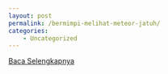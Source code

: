 ```yaml
---
layout: post
permalink: /bermimpi-melihat-meteor-jatuh/
categories:
    - Uncategorized
---
```


[Baca Selengkapnya](/06)